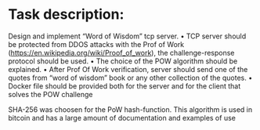 # Task description:

Design and implement “Word of Wisdom” tcp server. • TCP server should be protected from DDOS attacks with the Prof of Work (https://en.wikipedia.org/wiki/Proof_of_work), the challenge-response protocol should be used. • The choice of the POW algorithm should be explained. • After Prof Of Work verification, server should send one of the quotes from “word of wisdom” book or any other collection of the quotes. • Docker file should be provided both for the server and for the client that solves the POW challenge

SHA-256 was choosen for the PoW hash-function. This algorithm is used in bitcoin and has a large amount of documentation and examples of use


